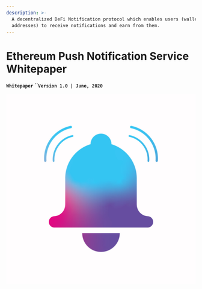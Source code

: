 ```yaml
---
description: >-
  A decentralized DeFi Notification protocol which enables users (wallet
  addresses) to receive notifications and earn from them.
---
```


# Ethereum Push Notification Service Whitepaper

**`Whitepaper`** ``**`Version 1.0 | June, 2020`**

![](.gitbook/assets/logo.jpg)

